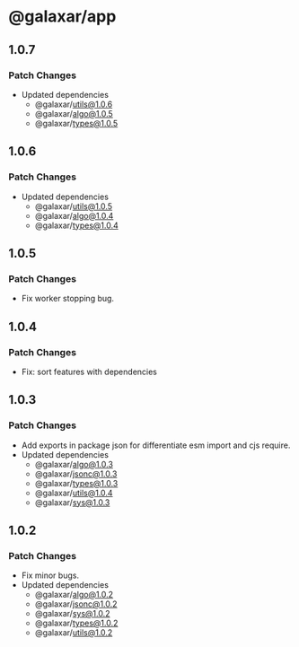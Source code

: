 # @galaxar/app

## 1.0.7

### Patch Changes

-   Updated dependencies
    -   @galaxar/utils@1.0.6
    -   @galaxar/algo@1.0.5
    -   @galaxar/types@1.0.5

## 1.0.6

### Patch Changes

-   Updated dependencies
    -   @galaxar/utils@1.0.5
    -   @galaxar/algo@1.0.4
    -   @galaxar/types@1.0.4

## 1.0.5

### Patch Changes

-   Fix worker stopping bug.

## 1.0.4

### Patch Changes

-   Fix: sort features with dependencies

## 1.0.3

### Patch Changes

-   Add exports in package json for differentiate esm import and cjs require.
-   Updated dependencies
    -   @galaxar/algo@1.0.3
    -   @galaxar/jsonc@1.0.3
    -   @galaxar/types@1.0.3
    -   @galaxar/utils@1.0.4
    -   @galaxar/sys@1.0.3

## 1.0.2

### Patch Changes

-   Fix minor bugs.
-   Updated dependencies
    -   @galaxar/algo@1.0.2
    -   @galaxar/jsonc@1.0.2
    -   @galaxar/sys@1.0.2
    -   @galaxar/types@1.0.2
    -   @galaxar/utils@1.0.2
